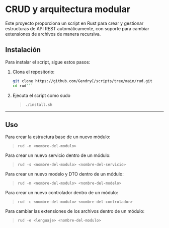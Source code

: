 # CRUD y arquitectura modular

Este proyecto proporciona un script en Rust para crear y gestionar estructuras de API REST automáticamente, con soporte para cambiar extensiones de archivos de manera recursiva.

## Instalación

Para instalar el script, sigue estos pasos:

1. Clona el repositorio:
   ```bash
   git clone https://github.com/GendryC/scripts/tree/main/rud.git
   cd rud```
2. Ejecuta el script como sudo
	> ```./install.sh```    

---
## Uso  

Para crear la estructura base de un nuevo módulo:  

> `rud -n <nombre-del-modulo>`    

Para crear un nuevo servicio dentro de un módulo:
> `rud -s <nombre-del-modulo> <nombre-del-servicio>`  

Para crear un nuevo modelo y DTO dentro de un módulo:  
> `rud -m <nombre-del-modulo> <nombre-del-modelo>`  

Para crear un nuevo controlador dentro de un módulo:  
> `rud -c <nombre-del-modulo> <nombre-del-controlador>`  

Para cambiar las extensiones de los archivos dentro de un módulo:  
> `rud -e <lenguaje> <nombre-del-modulo>`
